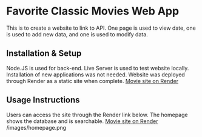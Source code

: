 # Favorite Classic Movies Web App
This is to create a website to link to API. One page is used to view date, one is used to add new data, and one is used to modify data. 

## Installation & Setup
Node.JS is used for back-end. Live Server is used to test website locally. Installation of new applications was not needed. Website was deployed through Render as a static site when complete.
[Movie site on Render](https://movies-web-31qf.onrender.com/index.html)

## Usage Instructions
Users can access the site through the Render link below. The homepage shows the database and is searchable.
[Movie site on Render](https://movies-web-31qf.onrender.com/index.html)
/images/homepage.png
